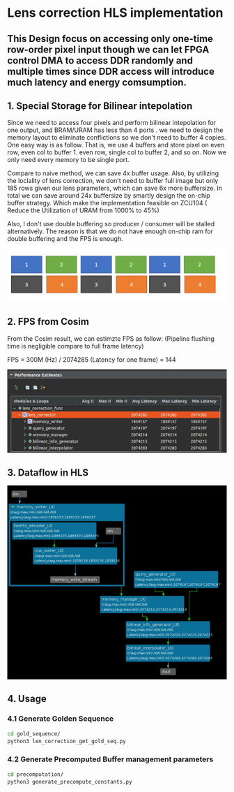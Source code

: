 # Lens correction HLS implementation

## This Design focus on accessing only one-time row-order pixel input though we can let FPGA control DMA to access DDR randomly and multiple times since DDR access will introduce much latency and energy comsumption.


## 1. Special Storage for Bilinear intepolation

Since we need to access four pixels and perform bilinear intepolation for one output, and BRAM/URAM has less than 4 ports . we need to design the memory layout to eliminate conflictions so we don't need to buffer 4 copies. One easy way is as follow. That is, we use 4 buffers and store pixel on even row, even col to buffer 1. even row, single col to buffer 2, and so on. Now we only need every memory to be single port.

Compare to naive method, we can save 4x buffer usage. Also, by utilizing the loclality of lens correction, we don't need to buffer full image but only 185 rows given our lens parameters, which can save 6x more buffersize. In total we can save around 24x buffersize by smartly design the on-chip buffer strategy. Which make the implementation feasible on ZCU104 ( Reduce the Utilization of URAM from 1000% to  45%)

Also, I don't use double buffering so producer / consumer will be stalled alternatively. The reason is that we do not have enough on-chip ram for double buffering and the FPS is enough.

![Alt text](images/data_layout.png)

## 2. FPS from Cosim
From the Cosim result, we can estimzte FPS as follow: (Pipeline flushing time is negligible compare to full frame latency)

FPS = 300M (Hz) / 2074285 (Latency for one frame)  = 144

![Alt text](images/Cosim_Latency.png)

## 3. Dataflow in HLS

![Alt text](images/HLS_dataflow.png)


## 4. Usage

### 4.1 Generate Golden Sequence 
```bash
cd gold_sequence/
python3 len_correction_get_gold_seq.py
```

### 4.2 Generate Precomputed Buffer management parameters
```bash
cd precomputation/
python3 generate_precompute_constants.py
```
